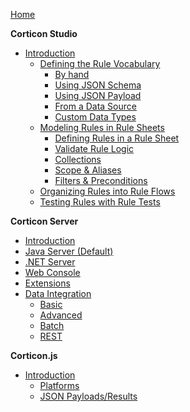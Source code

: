 [Home](README.md)

**Corticon Studio**

  - [Introduction](studio/README.md)
    - [Defining the Rule Vocabulary](studio/vocabulary/)
      - [By hand](studio/vocabulary/create-by-hand.md)
      - [Using JSON Schema](studio/vocabulary/create-from-json-schema.md)
      - [Using JSON Payload](studio/vocabulary/create-from-json-payload.md)
      - [From a Data Source](studio/vocabulary/create-from-datasource.md)
      - [Custom Data Types](studio/vocabulary/cdt.md)
    - [Modeling Rules in Rule Sheets](studio/rulesheets/)
      - [Defining Rules in a Rule Sheet](studio/rulesheets/Defining-rules-in-a-Rulesheet.md)
      - [Validate Rule Logic](studio/rulesheets/logical-integrity.md)
      - [Collections](studio/rulesheets/collections.md)
      - [Scope & Aliases](studio/rulesheets/scope-and-aliases.md)
      - [Filters & Preconditions](studio/rulesheets/filters-preconditions.md)
    - [Organizing Rules into Rule Flows](studio/ruleflows/)
    - [Testing Rules with Rule Tests](studio/ruletests/)

**Corticon Server**

  - [Introduction](server/README.md)
  - [Java Server (Default)](server/java.md)
  - [.NET Server](server/net.md)
  - [Web Console](server/console.md)
  - [Extensions](server/extending.md)
  - [Data Integration](server/data/README.md)
    - [Basic](server/data/edc.md)
    - [Advanced](server/data/adc.md)
    - [Batch](server/data/batch.md)
    - [REST](server/data/rest.md)

**Corticon.js**

  - [Introduction](js/README.md)
    - [Platforms](js/platforms.md)
    - [JSON Payloads/Results](js/json-payloads.md)

